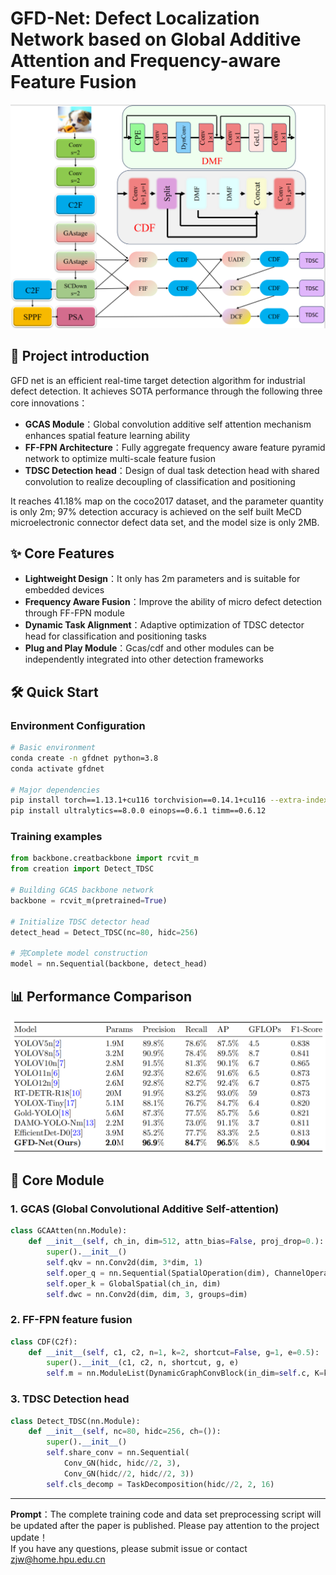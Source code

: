 # GFD-Net: Defect Localization Network based on Global Additive Attention and Frequency-aware Feature Fusion

 ![image](https://github.com/ZJWstar/GFD-Net/blob/main/image.png)

## 📖 Project introduction
GFD net is an efficient real-time target detection algorithm for industrial defect detection. It achieves SOTA performance through the following three core innovations：
- **GCAS Module**：Global convolution additive self attention mechanism enhances spatial feature learning ability
- **FF-FPN Architecture**：Fully aggregate frequency aware feature pyramid network to optimize multi-scale feature fusion
- **TDSC Detection head**：Design of dual task detection head with shared convolution to realize decoupling of classification and positioning

It reaches 41.18% map on the coco2017 dataset, and the parameter quantity is only 2m; 97% detection accuracy is achieved on the self built MeCD microelectronic connector defect data set, and the model size is only 2MB.


## ✨ Core Features
- **Lightweight Design**：It only has 2m parameters and is suitable for embedded devices
- **Frequency Aware Fusion**：Improve the ability of micro defect detection through FF-FPN module
- **Dynamic Task Alignment**：Adaptive optimization of TDSC detector head for classification and positioning tasks
- **Plug and Play Module**：Gcas/cdf and other modules can be independently integrated into other detection frameworks

## 🛠️ Quick Start

### Environment Configuration
```bash
# Basic environment
conda create -n gfdnet python=3.8
conda activate gfdnet

# Major dependencies
pip install torch==1.13.1+cu116 torchvision==0.14.1+cu116 --extra-index-url https://download.pytorch.org/whl/cu116
pip install ultralytics==8.0.0 einops==0.6.1 timm==0.6.12
```

### Training examples
```python
from backbone.creatbackbone import rcvit_m
from creation import Detect_TDSC

# Building GCAS backbone network
backbone = rcvit_m(pretrained=True)

# Initialize TDSC detector head
detect_head = Detect_TDSC(nc=80, hidc=256)

# 完Complete model construction
model = nn.Sequential(backbone, detect_head)
```

## 📊 Performance Comparison
 ![image](https://github.com/ZJWstar/GFD-Net/blob/main/TABLE.png)

## 🧩 Core Module
### 1. GCAS (Global Convolutional Additive Self-attention)
```python
class GCAAtten(nn.Module):
    def __init__(self, ch_in, dim=512, attn_bias=False, proj_drop=0.):
        super().__init__()
        self.qkv = nn.Conv2d(dim, 3*dim, 1)
        self.oper_q = nn.Sequential(SpatialOperation(dim), ChannelOperation(dim))
        self.oper_k = GlobalSpatial(ch_in, dim)
        self.dwc = nn.Conv2d(dim, dim, 3, groups=dim)
```

### 2. FF-FPN feature fusion
```python
class CDF(C2f):
    def __init__(self, c1, c2, n=1, k=2, shortcut=False, g=1, e=0.5):
        super().__init__(c1, c2, n, shortcut, g, e)
        self.m = nn.ModuleList(DynamicGraphConvBlock(in_dim=self.c, K=k) for _ in range(n))
```

### 3. TDSC Detection head
```python
class Detect_TDSC(nn.Module):
    def __init__(self, nc=80, hidc=256, ch=()):
        super().__init__()
        self.share_conv = nn.Sequential(
            Conv_GN(hidc, hidc//2, 3), 
            Conv_GN(hidc//2, hidc//2, 3))
        self.cls_decomp = TaskDecomposition(hidc//2, 2, 16)
```


---
**Prompt**：The complete training code and data set preprocessing script will be updated after the paper is published. Please pay attention to the project update！  
If you have any questions, please submit issue or contact zjw@home.hpu.edu.cn
